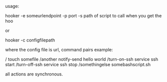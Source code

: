 
usage:


hooker -e someurlendpoint -p port -s path of script to call when you get the hoo

or 

hooker -c configfilepath

where the config file is url, command pairs
example:

/ touch somefile
/another notify-send hello world
/turn-on-ssh service ssh start
/turn-off-ssh service ssh stop
/somethingelse somebashscript.sh

all actions are synchronous.

